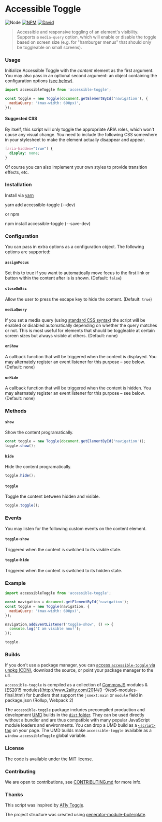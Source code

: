 # Accessible Toggle

![Node](https://img.shields.io/node/v/accessible-toggle.svg?style=flat-square)
[![NPM](https://img.shields.io/npm/v/accessible-toggle.svg?style=flat-square)](https://www.npmjs.com/package/accessible-toggle)
[![David](https://img.shields.io/david/elivz/accessible-toggle.svg?style=flat-square)](https://david-dm.org/elivz/accessible-toggle)

> Accessible and responsive toggling of an element's visibility. Supports a `media-query` option, which will enable or disable the toggle based on screen size (e.g. for "hamburger menus" that should only be toggleable on small screens).

### Usage

Initialize Accessible Toggle with the *content* element as the first argument. You may also pass in an optional second argument: an object containing the configuration options ([see below](#configuration)).

```js
import accessibleToggle from 'accessible-toggle';

const toggle = new Toggle(document.getElementById('navigation'), {
  mediaQuery: '(max-width: 600px)',
});
```

#### Suggested CSS

By itself, this script will only toggle the appropriate ARIA roles, which won't cause any visual change. You need to include the following CSS somewhere in your stylesheet to make the element actually disappear and appear.

```css
[aria-hidden="true"] {
  display: none;
}
```

Of course you can also implement your own styles to provide transition effects, etc.

### Installation

Install via [yarn](https://github.com/yarnpkg/yarn)

  yarn add accessible-toggle (--dev)

or npm

  npm install accessible-toggle (--save-dev)

### Configuration

You can pass in extra options as a configuration object. The following options are supported:

#### `assignFocus`

Set this to true if you want to automatically move focus to the first link or button within the content after is is shown. (Default: `false`)

#### `closeOnEsc`

Allow the user to press the escape key to hide the content. (Default: `true`)

#### `mediaQuery`

If you set a media query (using [standard CSS syntax](https://developer.mozilla.org/en-US/docs/Web/CSS/Media_Queries/Using_media_queries)) the script will be enabled or disabled automatically depending on whether the query matches or not. This is most useful for elements that should be toggleable at certain screen sizes but always visible at others. (Default: none)

#### `onShow`

A callback function that will be triggered when the content is displayed. You may alternately register an event listener for this purpose – see below. (Default: none)

#### `onHide`

A callback function that will be triggered when the content is hidden. You may alternately register an event listener for this purpose – see below. (Default: none)

### Methods

#### `show`

Show the content programatically.

```js
const toggle = new Toggle(document.getElementById('navigation'));
toggle.show();
```

#### `hide`

Hide the content programatically.

```js
toggle.hide();
```

#### `toggle`

Toggle the content between hidden and visible.

```js
toggle.toggle();
```

### Events

You may  listen for the following custom events on the content element.

#### `toggle-show`

Triggered when the content is switched to its visible state.

#### `toggle-hide`

Triggered when the content is switched to its hidden state.

### Example

```js
import accessibleToggle from 'accessible-toggle';

const navigation = document.getElementById('navigation');
const toggle = new Toggle(navigation, {
  mediaQuery: '(max-width: 600px)',
});

navigation.addEventListener('toggle-show', () => {
  console.log('I am visible now!');
});

toggle.
```

### Builds

If you don't use a package manager, you can [access `accessible-toggle` via unpkg (CDN)](https://unpkg.com/accessible-toggle/), download the source, or point your package manager to the url.

`accessible-toggle` is compiled as a collection of [CommonJS](http://webpack.github.io/docs/commonjs.html) modules & [ES2015 modules](http://www.2ality.com/2014/0
  -9/es6-modules-final.html) for bundlers that support the `jsnext:main` or `module` field in package.json (Rollup, Webpack 2)

The `accessible-toggle` package includes precompiled production and development [UMD](https://github.com/umdjs/umd) builds in the [`dist` folder](https://unpkg.com/accessible-toggle/dist/). They can be used directly without a bundler and are thus compatible with many popular JavaScript module loaders and environments. You can drop a UMD build as a [`<script>` tag](https://unpkg.com/accessible-toggle) on your page. The UMD builds make `accessible-toggle` available as a `window.accessibleToggle` global variable.

### License

The code is available under the [MIT](LICENSE) license.

### Contributing

We are open to contributions, see [CONTRIBUTING.md](CONTRIBUTING.md) for more info.

### Thanks

This script was inspired by [A11y Toggle](https://github.com/edenspiekermann/a11y-toggle).

The project structure was created using [generator-module-boilerplate](https://github.com/duivvv/generator-module-boilerplate).
